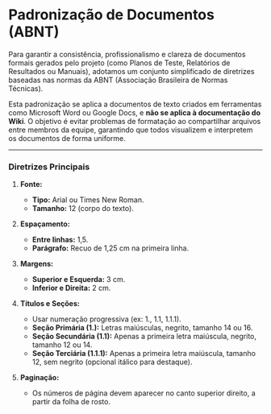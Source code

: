 # Padronização de Documentos (ABNT)

Para garantir a consistência, profissionalismo e clareza de documentos formais gerados pelo projeto (como Planos de Teste, Relatórios de Resultados ou Manuais), adotamos um conjunto simplificado de diretrizes baseadas nas normas da ABNT (Associação Brasileira de Normas Técnicas).

Esta padronização se aplica a documentos de texto criados em ferramentas como Microsoft Word ou Google Docs, e **não se aplica à documentação do Wiki**. O objetivo é evitar problemas de formatação ao compartilhar arquivos entre membros da equipe, garantindo que todos visualizem e interpretem os documentos de forma uniforme.

---

### Diretrizes Principais

1. **Fonte:**
    * **Tipo:** Arial ou Times New Roman.
    * **Tamanho:** 12 (corpo do texto).

2. **Espaçamento:**
    * **Entre linhas:** 1,5.
    * **Parágrafo:** Recuo de 1,25 cm na primeira linha.

3. **Margens:**
    * **Superior e Esquerda:** 3 cm.
    * **Inferior e Direita:** 2 cm.

4. **Títulos e Seções:**
    * Usar numeração progressiva (ex: 1., 1.1, 1.1.1).
    * **Seção Primária (1.):** Letras maiúsculas, negrito, tamanho 14 ou 16.
    * **Seção Secundária (1.1):** Apenas a primeira letra maiúscula, negrito, tamanho 12 ou 14.
    * **Seção Terciária (1.1.1):** Apenas a primeira letra maiúscula, tamanho 12, sem negrito (opcional itálico para destaque).

5. **Paginação:**
    * Os números de página devem aparecer no canto superior direito, a partir da folha de rosto.
